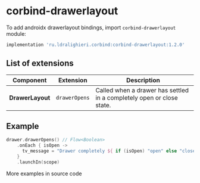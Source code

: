 ﻿
# corbind-drawerlayout

To add androidx drawerlayout bindings, import `corbind-drawerlayout` module:

```groovy
implementation 'ru.ldralighieri.corbind:corbind-drawerlayout:1.2.0'
```

## List of extensions

Component | Extension | Description
--|---|--
**DrawerLayout** | `drawerOpens` | Called when a drawer has settled in a completely open or close state.


## Example

```kotlin
drawer.drawerOpens() // Flow<Boolean>
    .onEach { isOpen ->
      tv_message = "Drawer completely ${ if (isOpen) "open" else "close"}"
    }
    .launchIn(scope)
```

More examples in source code
